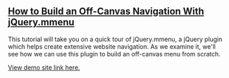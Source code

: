 ## [How to Build an Off-Canvas Navigation With jQuery.mmenu](https://webdesign.tutsplus.com/tutorials/how-to-build-an-off-canvas-navigation-with-jquerymmenu--cms-24837)

This tutorial will take you on a quick tour of jQuery.mmenu, a jQuery plugin which helps create extensive website navigation. As we examine it, we'll see how we can use this plugin to build an off-canvas menu from scratch.

[View demo site link here.](https://webdevtuts.github.io/off-canvas_nav_with_mmenu/)
